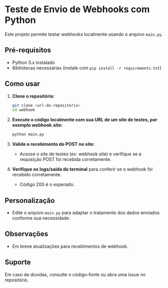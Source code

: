 # Teste de Envio de Webhooks com Python

Este projeto permite testar webhooks localmente usando o arquivo `main.py`.

## Pré-requisitos

- Python 3.x instalado
- Bibliotecas necessárias (instale com `pip install -r requirements.txt`)

## Como usar

1. **Clone o repositório**:

    ```bash
    git clone <url-do-repositorio>
    cd webhook
    ```

2. **Execute o código localmente com sua URL de um site de testes, por exemplo webhook.site:**

    ```bash
    python main.py
    ```

3. **Valide o recebimento do POST no site:**

    - Acesse o site de testes (ex: webhook.site) e verifique se a requisição POST foi recebida corretamente.

4. **Verifique os logs/saída do terminal** para conferir se o webhook foi recebido corretamente.

    - Código 200 é o esperado.

## Personalização

- Edite o arquivo `main.py` para adaptar o tratamento dos dados enviados conforme sua necessidade.

## Observações

- Em breve atualizações para recebimentos de webhook.

## Suporte

Em caso de dúvidas, consulte o código-fonte ou abra uma issue no repositório.